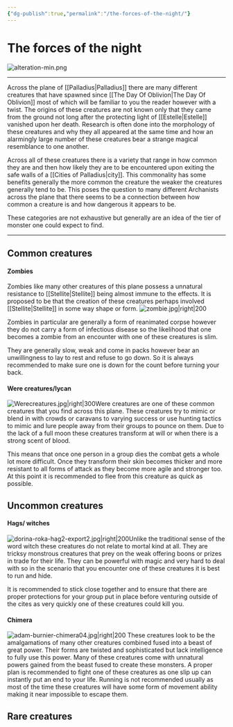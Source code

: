 ```yaml
---
{"dg-publish":true,"permalink":"/the-forces-of-the-night/"}
---
```


# The forces of the night

![alteration-min.png](/img/user/alteration-min.png)
***

Across the plane of [[Palladius\|Palladius]] there are many different creatures that have spawned since [[The Day Of Oblivion\|The Day Of Oblivion]] most of which will be familiar to you the reader however with a twist. The origins of these creatures are not known only that they came from the ground not long after the protecting light of [[Estelle\|Estelle]] vanished upon her death. Research is often done into the morphology of these creatures and why they all appeared at the same time and how an alarmingly large number of these creatures bear a strange magical resemblance to one another. 

Across all of these creatures there is a variety that range in how common they are and then how likely they are to be encountered upon exiting the safe walls of a [[Cities of Palladius\|city]]. This commonality has some benefits generally the more common the creature the weaker the creatures generally tend to be. This poses the question to many different Archanists across the plane that there seems to be a connection between how common a creature is and how dangerous it appears to be. 

These categories are not exhaustive but generally are an idea of the tier of monster one could expect to find.
***

## Common creatures 

#### Zombies

Zombies like many other creatures of this plane possess a unnatural resistance to [[Stellite\|Stellite]] being almost immune to the effects. It is proposed to be that the creation of these creatures perhaps involved [[Stellite\|Stellite]] in some way shape or form.
![zombie.jpg|right|200](/img/user/zombie.jpg)

Zombies in particular are generally a form of reanimated corpse however they do not carry a form of infectious disease so the likelihood that one becomes a zombie from an encounter with one of these creatures is slim.

They are generally slow, weak and come in packs however bear an unwillingness to lay to rest and refuse to go down. So it is always recommended to make sure one is down for the count before turning your back. 

#### Were creatures/lycan

![Werecreatures.jpg|right|300](/img/user/Werecreatures.jpg)Were creatures are one of these common creatures that you find across this plane. These creatures try to mimic or blend in with crowds or caravans to varying success or use hunting tactics to mimic and lure people away from their groups to pounce on them. Due to the lack of a full moon these creatures transform at will or when there is a strong scent of blood.

This means that once one person in a group dies the combat gets a whole lot more difficult. Once they transform their skin becomes thicker and more resistant to all forms of attack as they become more agile and stronger too. At this point it is recommended to flee from this creature as quick as possible.

## Uncommon creatures

#### Hags/ witches

![dorina-roka-hag2-export2.jpg|right|200](/img/user/dorina-roka-hag2-export2.jpg)Unlike the traditional sense of the word witch these creatures do not relate to mortal kind at all. They are tricksy monstrous creatures that prey on the weak offering boons or prizes in trade for their life. They can be powerful with magic and very hard to deal with so in the scenario that you encounter one of these creatures it is best to run and hide. 

It is recommended to stick close together and to ensure that there are proper protections for your group put in place before venturing outside of the cites as very quickly one of these creatures could kill you.

#### Chimera

![adam-burnier-chimera04.jpg|right|200](/img/user/adam-burnier-chimera04.jpg)
These creatures look to be the amalgamations of many other creatures combined fused into a beast of great power. Their forms are twisted and sophisticated but lack intelligence to fully use this power. 
Many of these creatures come with unnatural powers gained from the beast fused to create these monsters. 
A proper plan is recommended to fight one of these creatures as one slip up can instantly put an end to your life. 
Running is not recommended usually as most of the time these creatures will have some form of movement ability making it near impossible to escape them.

## Rare creatures

